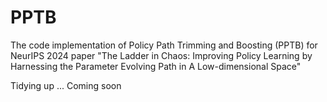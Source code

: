 # PPTB
The code implementation of Policy Path Trimming and Boosting (PPTB) for NeurIPS 2024 paper "The Ladder in Chaos: Improving Policy Learning by Harnessing the Parameter Evolving Path in A Low-dimensional Space"

Tidying up ... Coming soon
